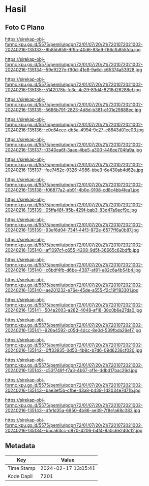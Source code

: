 # Hasil

## Foto C Plano

https://sirekap-obj-formc.kpu.go.id/5575/pemilu/pdpr/72/01/07/20/21/7201072021002-20240216-135133--9b85b859-9f9a-40d6-83e9-f66cfb855fda.jpg

https://sirekap-obj-formc.kpu.go.id/5575/pemilu/pdpr/72/01/07/20/21/7201072021002-20240216-135134--59e9227e-f90d-41e8-9a6d-c65374a53928.jpg

https://sirekap-obj-formc.kpu.go.id/5575/pemilu/pdpr/72/01/07/20/21/7201072021002-20240216-135135--5142078b-fc3c-4c29-83d4-8218d26288ef.jpg

https://sirekap-obj-formc.kpu.go.id/5575/pemilu/pdpr/72/01/07/20/21/7201072021002-20240216-135135--5686b791-2823-4d8d-b381-e101e29888ec.jpg

https://sirekap-obj-formc.kpu.go.id/5575/pemilu/pdpr/72/01/07/20/21/7201072021002-20240216-135136--e0c84cee-db5a-4994-9c27-c8643d01ee03.jpg

https://sirekap-obj-formc.kpu.go.id/5575/pemilu/pdpr/72/01/07/20/21/7201072021002-20240216-135137--0340ea6f-3aae-4be5-a300-446ee704fa9a.jpg

https://sirekap-obj-formc.kpu.go.id/5575/pemilu/pdpr/72/01/07/20/21/7201072021002-20240216-135137--fee7452c-9326-4986-bbe3-6e430ab4d62a.jpg

https://sirekap-obj-formc.kpu.go.id/5575/pemilu/pdpr/72/01/07/20/21/7201072021002-20240216-135138--f06877a2-ab91-4b0e-9108-cd8c4bb4fea1.jpg

https://sirekap-obj-formc.kpu.go.id/5575/pemilu/pdpr/72/01/07/20/21/7201072021002-20240216-135139--05ffa48f-1f5b-429f-bab3-83d47a9ecf9c.jpg

https://sirekap-obj-formc.kpu.go.id/5575/pemilu/pdpr/72/01/07/20/21/7201072021002-20240216-135139--93ef6d04-734f-44f3-872e-6577ff6a0b87.jpg

https://sirekap-obj-formc.kpu.go.id/5575/pemilu/pdpr/72/01/07/20/21/7201072021002-20240216-135140--af1097cf-c655-4208-9d5f-36665c62bdfb.jpg

https://sirekap-obj-formc.kpu.go.id/5575/pemilu/pdpr/72/01/07/20/21/7201072021002-20240216-135140--c6bdf4fb-d6be-4387-af81-e82c6a4b54b4.jpg

https://sirekap-obj-formc.kpu.go.id/5575/pemilu/pdpr/72/01/07/20/21/7201072021002-20240216-135140--ae201232-e76e-45de-a555-f2c19f183301.jpg

https://sirekap-obj-formc.kpu.go.id/5575/pemilu/pdpr/72/01/07/20/21/7201072021002-20240216-135141--504a2003-a282-4048-af18-38c0b6e27da0.jpg

https://sirekap-obj-formc.kpu.go.id/5575/pemilu/pdpr/72/01/07/20/21/7201072021002-20240216-135141--926a4592-c05d-4dcc-8e0d-539fbda26ef7.jpg

https://sirekap-obj-formc.kpu.go.id/5575/pemilu/pdpr/72/01/07/20/21/7201072021002-20240216-135142--0ff33935-0d50-4b8c-b7d6-09d6236cf020.jpg

https://sirekap-obj-formc.kpu.go.id/5575/pemilu/pdpr/72/01/07/20/21/7201072021002-20240216-135142--c53f749f-f7a3-4b67-af1e-ddbd17bac26d.jpg

https://sirekap-obj-formc.kpu.go.id/5575/pemilu/pdpr/72/01/07/20/21/7201072021002-20240216-135143--bae3ef5b-cfbe-43a8-b439-1d2034e7d71b.jpg

https://sirekap-obj-formc.kpu.go.id/5575/pemilu/pdpr/72/01/07/20/21/7201072021002-20240216-135143--dfe1d35a-6950-4b86-ae39-7f8e1a68c083.jpg

https://sirekap-obj-formc.kpu.go.id/5575/pemilu/pdpr/72/01/07/20/21/7201072021002-20240216-135134--b5ca63cc-d870-4206-b4f4-8a0c6e240c12.jpg


## Metadata

| Key        | Value               |
| ---------- | ------------------- |
| Time Stamp | 2024-02-17 13:05:41 |
| Kode Dapil | 7201                |



